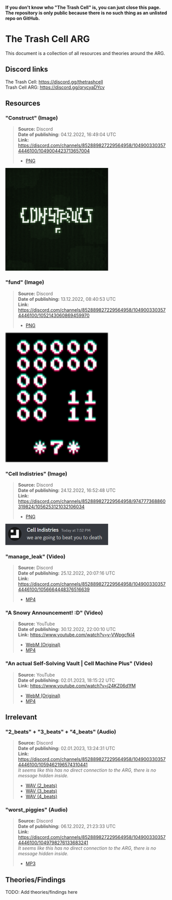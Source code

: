**If you don't know who "The Trash Cell" is, you can just close this page. The repository is only public because there is no such thing as an unlisted repo on GitHub.**

# The Trash Cell ARG

This document is a collection of all resources and theories around the ARG.

## Discord links

The Trash Cell: https://discord.gg/thetrashcell <br />
Trash Cell ARG: https://discord.gg/qrycyaDYcv

## Resources

### "Construct" (Image)

> **Source:** Discord <br /> 
> **Date of publishing:** 04.12.2022, 16:49:04 UTC <br />
> **Link:** https://discord.com/channels/852889827229564958/1049003303574446100/1049004423713657004
> - [PNG](./resources/construct.png)

<img src="./resources/construct.png" alt="Construct" width="320" style="max-width: 100%; height: auto;">

### "fund" (Image)

> **Source:** Discord <br /> 
> **Date of publishing:** 13.12.2022, 08:40:53 UTC <br />
> **Link:** https://discord.com/channels/852889827229564958/1049003303574446100/1052143060869459970
> - [PNG](./resources/fund.png)

<img src="./resources/fund.png" alt="Fund" width="320" style="max-width: 100%; height: auto;">

### "Cell Indistries" (Image)

> **Source:** Discord <br />
> **Date of publishing:** 24.12.2022, 16:52:48 UTC <br />
> **Link:** https://discord.com/channels/852889827229564958/974777368860319824/1056253121032106034
> - [PNG](./resources/image.png)

<img src="./resources/image.png" alt="Cell Indistries" width="320" style="max-width: 100%; height: auto;">

### "manage_leak" (Video)

> **Source:** Discord <br /> 
> **Date of publishing:** 25.12.2022, 20:07:16 UTC <br />
> **Link:** https://discord.com/channels/852889827229564958/1049003303574446100/1056664448376516639
> - [MP4](./resources/manage_leak.mp4)

### "A Snowy Announcement! :D" (Video)

> **Source:** YouTube <br /> 
> **Date of publishing:** 30.12.2022, 22:00:10 UTC <br />
> **Link:** https://www.youtube.com/watch?v=y-VWpgcfkl4
> - [WebM (Original)](./resources/snowy.webm)
> - [MP4](./resources/snowy.mp4)

### "An actual Self-Solving Vault | Cell Machine Plus" (Video)

> **Source:** YouTube <br /> 
> **Date of publishing:** 02.01.2023, 18:15:22 UTC <br />
> **Link:** https://www.youtube.com/watch?v=j24KZ06d1fM
> - [WebM (Original)](./resources/vault.webm)
> - [MP4](./resources/vault.mp4)

## Irrelevant

### "2_beats" + "3_beats" + "4_beats" (Audio)

> **Source:** Discord <br /> 
> **Date of publishing:** 02.01.2023, 13:24:31 UTC <br />
> **Link:** https://discord.com/channels/852889827229564958/1049003303574446100/1059462196574310441 <br />
> *It seems like this has no direct connection to the ARG, there is no message hidden inside.*
> - [WAV (2_beats)](./resources/2_beats.wav)
> - [WAV (3_beats)](./resources/3_beats.wav)
> - [WAV (4_beats)](./resources/4_beats.wav)

### "worst_piggies" (Audio)

> **Source:** Discord <br /> 
> **Date of publishing:** 06.12.2022, 21:23:33 UTC <br />
> **Link:** https://discord.com/channels/852889827229564958/1049003303574446100/1049798276133683241 <br />
> *It seems like this has no direct connection to the ARG, there is no message hidden inside.*
> - [MP3](./resources/worst_piggies.mp3)

## Theories/Findings

TODO: Add theories/findings here
